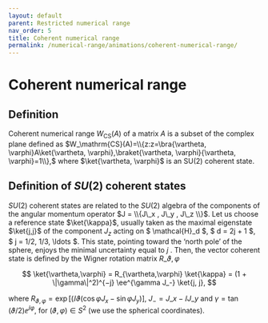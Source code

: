 ```yaml
---
layout: default
parent: Restricted numerical range
nav_order: 5
title: Coherent numerical range
permalink: /numerical-range/animations/coherent-numerical-range/
---
```

# Coherent numerical range

## Definition

Coherent numerical range $W_{\mathrm{CS}}(A)$ of a matrix $A$ is a
subset of the complex plane defined as
$W_\mathrm{CS}(A)=\\{z:z=\bra{\vartheta, \varphi}A\ket{\vartheta,
\varphi},\braket{\vartheta, \varphi}{\vartheta, \varphi}=1\\},$ where
$\ket{\vartheta, \varphi}$ is an SU(2) coherent state.

## Definition of $SU(2)$ coherent states

$SU(2)$ coherent states are related to the $SU(2)$ algebra of the
components of the angular momentum operator $J = \\{J\_x , J\_y , J\_z
\\}$. Let us choose a reference state $\ket{\kappa}$, usually taken as the maximal
eigenstate $\ket{j,j}$ of the component $J_z$ acting on $ \mathcal{H}\_d $,
$ d = 2j + 1 $, $ j = 1/2, 1/3, \ldots $. This state, pointing toward the
‘north pole’ of the sphere, enjoys the minimal uncertainty equal to
$j$ . Then, the vector coherent state is defined by the Wigner rotation
matrix $R\_{\vartheta, \varphi}$ 

$$
\ket{\vartheta,\varphi} =
R_{\vartheta,\varphi} \ket{\kappa} = (1 + \|\gamma\|^2)^{−j} \ee^{\gamma
J_-} \ket{j, j},
$$

where $R_{\vartheta, \varphi} = \exp[(\ii \vartheta( \cos\varphi J_x − \sin\varphi J_y)]$,
$J_- = J\_x - \ii J\_y$ and $\gamma=\tan(\vartheta/2) \ee^{\ii \varphi}$, for $(\vartheta, \varphi) \in S^2$ (we use the spherical coordinates).

